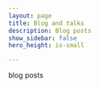 ```yaml
---
layout: page
title: Blog and talks
description: Blog posts
show_sidebar: false
hero_height: is-small

---
```


blog posts